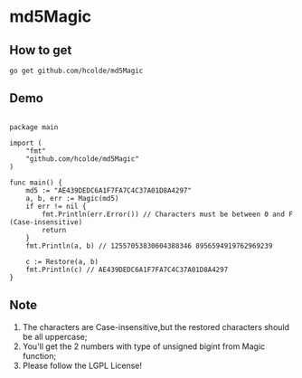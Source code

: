 # md5Magic

## How to get

`go get github.com/hcolde/md5Magic`

## Demo

```golang

package main

import (
	"fmt"
	"github.com/hcolde/md5Magic"
)

func main() {
	md5 := "AE439DEDC6A1F7FA7C4C37A01D8A4297"
	a, b, err := Magic(md5)
	if err != nil {
		fmt.Println(err.Error()) // Characters must be between 0 and F (Case-insensitive)
		return
	}
	fmt.Println(a, b) // 12557053830604388346 8956594919762969239

	c := Restore(a, b)
	fmt.Println(c) // AE439DEDC6A1F7FA7C4C37A01D8A4297
}

```

## Note

1. The characters are Case-insensitive,but the restored characters should be all uppercase;
2. You'll get the 2 numbers with type of unsigned bigint from Magic function;
3. Please follow the LGPL License!
